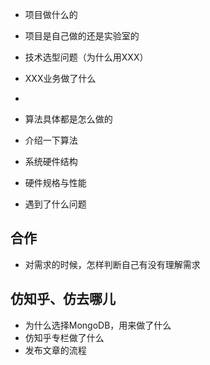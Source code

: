 - 项目做什么的
- 项目是自己做的还是实验室的

- 技术选型问题（为什么用XXX）
- XXX业务做了什么
- 

- 算法具体都是怎么做的
- 介绍一下算法
- 系统硬件结构
- 硬件规格与性能

- 遇到了什么问题




## 合作
- 对需求的时候，怎样判断自己有没有理解需求

## 仿知乎、仿去哪儿
- 为什么选择MongoDB，用来做了什么
- 仿知乎专栏做了什么
- 发布文章的流程
